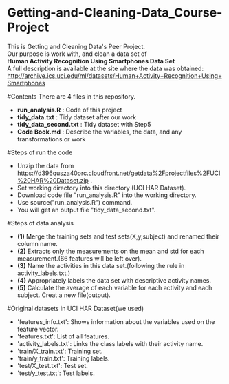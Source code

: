 Getting-and-Cleaning-Data_Course-Project
========================================
This is Getting and Cleaning Data's Peer Project.<br>
Our purpose is work with, and clean a data set of <br>
**Human Activity Recognition Using Smartphones Data Set**<br>
A full description is available at the site where the data was obtained: 
http://archive.ics.uci.edu/ml/datasets/Human+Activity+Recognition+Using+Smartphones 

#Contents
There are 4 files in this repository.<br>
* **run_analysis.R** : Code of this project
* **tidy_data.txt** : Tidy dataset after our work
* **tidy_data_second.txt** : Tidy dataset with Step5
* **Code Book.md** : Describe the variables, the data, and any transformations or work

#Steps of run the code
* Unzip the data from https://d396qusza40orc.cloudfront.net/getdata%2Fprojectfiles%2FUCI%20HAR%20Dataset.zip .
* Set working directory into this directory (UCI HAR Dataset).
* Download code file "run_analysis.R" into the working directory.
* Use source("run_analysis.R") command.
* You will get an output file "tidy_data_second.txt".

#Steps of data analysis
* **(1)** Merge the training sets and test sets(X,y,subject) and renamed their column name.
* **(2)** Extracts only the measurements on the mean and std for each measurement.(66 features will be left over).
* **(3)** Name the activities in this data set.(following the rule in activity_labels.txt.)
* **(4)** Appropriately labels the data set with descriptive activity names.
* **(5)** Calculate the average of each variable for each activity and each subject. Creat a new file(output).

#Original datasets in UCI HAR Dataset(we used)
- 'features_info.txt': Shows information about the variables used on the feature vector.
- 'features.txt': List of all features.
- 'activity_labels.txt': Links the class labels with their activity name.
- 'train/X_train.txt': Training set.
- 'train/y_train.txt': Training labels.
- 'test/X_test.txt': Test set.
- 'test/y_test.txt': Test labels.
